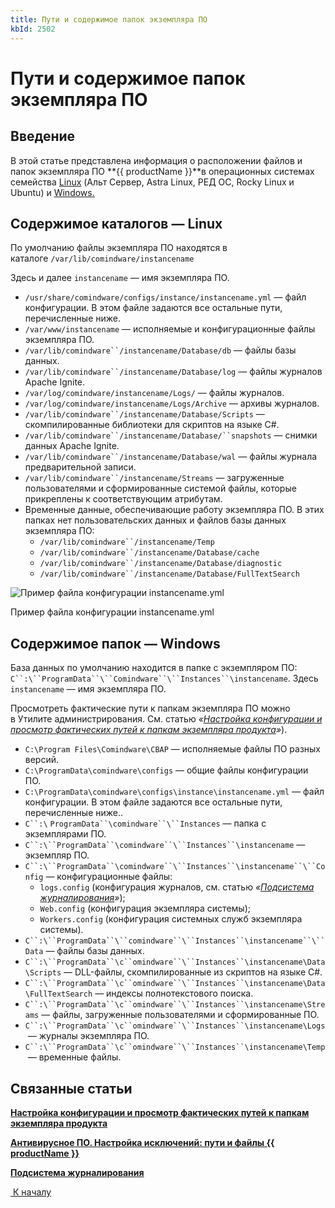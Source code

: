 ```yaml
---
title: Пути и содержимое папок экземпляра ПО
kbId: 2502
---
```


# Пути и содержимое папок экземпляра ПО

## Введение

В этой статье представлена информация о расположении файлов и папок экземпляра ПО **{{ productName }}**в операционных системах семейства [Linux](#mcetoc_1hchr2nua1) (Альт Сервер, Astra Linux, РЕД ОС, Rocky Linux и Ubuntu) и [Windows.](#mcetoc_1hpdpt8tk1)

## Содержимое каталогов — Linux

По умолчанию файлы экземпляра ПО находятся в каталоге `/var/lib/comindware/instancename`

Здесь и далее `instancename` — имя экземпляра ПО.

- `/usr/share/comindware/configs/instance/instancename.yml` — файл конфигурации. В этом файле задаются все остальные пути, перечисленные ниже.
- `/var/www/instancename` — исполняемые и конфигурационные файлы экземпляра ПО.
- `/var/lib/comindware``/instancename/Database/db` — файлы базы данных.
- `/var/lib/comindware``/instancename/Database/log` — файлы журналов Apache Ignite.
- `/var/log/comindware/instancename/Logs/` — файлы журналов.
- `/var/log/comindware/instancename/Logs/Archive` — архивы журналов.
- `/var/lib/comindware``/instancename/Database/Scripts` — скомпилированные библиотеки для скриптов на языке С#.
- `/var/lib/comindware``/instancename/Database/``snapshots` — снимки данных Apache Ignite.
- `/var/lib/comindware``/instancename/Database/wal` — файлы журнала предварительной записи.
- `/var/lib/comindware``/instancename/Streams` — загруженные пользователями и сформированные системой файлы, которые прикреплены к соответствующим атрибутам.
- Временные данные, обеспечивающие работу экземпляра ПО. В этих папках нет пользовательских данных и файлов базы данных экземпляра ПО:
	- `/var/lib/comindware``/instancename/Temp`
	- `/var/lib/comindware``/instancename/Database/cache`
	- `/var/lib/comindware``/instancename/Database/diagnostic`
	- `/var/lib/comindware``/instancename/Database/FullTextSearch`

![Пример файла конфигурации instancename.yml](https://kb.comindware.ru/assets/img_66546f9baeb01.png)

Пример файла конфигурации instancename.yml

## Содержимое папок — Windows

База данных по умолчанию находится в папке с экземпляром ПО: `C``:\``ProgramData``\``Comindware``\``Instances``\instancename`. Здесь `instancename` — имя экземпляра ПО.

Просмотреть фактические пути к папкам экземпляра ПО можно в Утилите администрирования. См. статью *«[Настройка конфигурации и просмотр фактических путей к папкам экземпляра продукта](https://kb.comindware.ru/article.php?id=2036)»*).

- `C:\Program Files\Comindware\CBAP` — исполняемые файлы ПО разных версий.
- `C:\ProgramData\сomindware\configs` — общие файлы конфигурации ПО.
- `C:\ProgramData\сomindware\configs\instance\instancename.yml` — файл конфигурации. В этом файле задаются все остальные пути, перечисленные ниже..
- `C``:\` `ProgramData``\сomindware``\``Instances` — папка с экземплярами ПО.
- `C``:\``ProgramData``\сomindware``\``Instances``\instancename` — экземпляр ПО.
- `C``:\``ProgramData``\сomindware``\``Instances``\instancename``\``Config` — конфигурационные файлы:
	- `logs.config` (конфигурация журналов, см. статью *«[Подсистема журналирования](https://kb.comindware.ru/article.php?id=2501)»*);
	- `Web.config` (конфигурация экземпляра системы);
	- `Workers.config` (конфигурация системных служб экземпляра системы).
- `C``:\``ProgramData``\``сomindware``\``Instances``\instancename``\``Data` — файлы базы данных.
- `C``:\``ProgramData``\с``omindware``\``Instances``\instancename\Data\Scripts` — DLL-файлы, скомпилированные из скриптов на языке C#.
- `C``:\``ProgramData``\с``omindware``\``Instances``\instancename\Data\FullTextSearch` — индексы полнотекстового поиска.
- `C``:\``ProgramData``\с``omindware``\``Instances``\instancename\Streams` — файлы, загруженные пользователями и сформированные ПО.
- `C``:\``ProgramData``\с``omindware``\``Instances``\instancename\Logs` — журналы экземпляра ПО.
- `C``:\``ProgramData``\с``omindware``\``Instances``\instancename\Temp` — временные файлы.

## Связанные статьи

**[Настройка конфигурации и просмотр фактических путей к папкам экземпляра продукта](https://kb.comindware.ru/article.php?id=2036)**

**[Антивирусное ПО. Настройка исключений: пути и файлы {{ productName }}](https://kb.comindware.ru/article.php?id=2581)**

**[Подсистема журналирования](https://kb.comindware.ru/article.php?id=2501)**

 [*‌* К началу](#)

